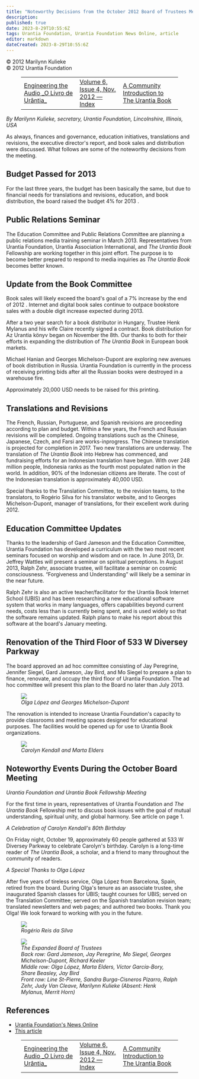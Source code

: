 ```yaml
---
title: "Noteworthy Decisions from the October 2012 Board of Trustees Meeting"
description: 
published: true
date: 2023-8-29T10:55:6Z
tags: Urantia Foundation, Urantia Foundation News Online, article
editor: markdown
dateCreated: 2023-8-29T10:55:6Z
---
```


<p class="v-card v-sheet theme--light gray lighten-3 px-2">© 2012 Marilynn Kulieke<br>© 2012 Urantia Foundation</p>
<figure class="table chapter-navigator">
  <table>
    <tbody>
      <tr>
        <td>
        <a href="/en/article/Dan_Macias/Engineering_the_Audio_O_Livro_de_Urantia">
          <span class="mdi mdi-arrow-left-drop-circle"></span><span class="pl-2">Engineering the Audio _O Livro de Urântia_</span>
        </a>
        </td>
        <td>
        <a href="/en/index/articles_uf_news_online#volume-6-issue-4-nov-2012">
          <span class="mdi mdi-book-open-variant"></span><span class="pl-2">Volume 6, Issue 4, Nov. 2012 — Index</span>
        </a>
        </td>
        <td>
        <a href="/en/article/Will_Sherwood/A_Community_Introduction_to_The_Urantia_Book">
          <span class="pr-2">A Community Introduction to The Urantia Book</span><span class="mdi mdi-arrow-right-drop-circle"></span>
        </a>
        </td>
      </tr>
    </tbody>
  </table>
</figure>


_By Marilynn Kulieke, secretary, Urantia Foundation, Lincolnshire, Illinois, USA_

As always, finances and governance, education initiatives, translations and revisions, the executive director's report, and book sales and distribution were discussed. What follows are some of the noteworthy decisions from the meeting.

## Budget Passed for 2013

For the last three years, the budget has been basically the same, but due to financial needs for translations and revisions, education, and book distribution, the board raised the budget 4\% for 2013 .

## Public Relations Seminar

The Education Committee and Public Relations Committee are planning a public relations media training seminar in March 2013. Representatives from Urantia Foundation, Urantia Association International, and _The Urantia Book_ Fellowship are working together in this joint effort. The purpose is to become better prepared to respond to media inquiries as _The Urantia Book_ becomes better known.

## Update from the Book Committee

Book sales will likely exceed the board's goal of a 7\% increase by the end of 2012 . Internet and digital book sales continue to outpace bookstore sales with a double digit increase expected during 2013.

After a two year search for a book distributor in Hungary, Trustee Henk Mylanus and his wife Claire recently signed a contract. Book distribution for Az Urantia könyv began on November the 8th. Our thanks to both for their efforts in expanding the distribution of _The Urantia Book_ in European book markets.

Michael Hanian and Georges Michelson-Dupont are exploring new avenues of book distribution in Russia. Urantia Foundation is currently in the process of receiving printing bids after all the Russian books were destroyed in a warehouse fire.

Approximately 20,000 USD needs to be raised for this printing.

## Translations and Revisions

The French, Russian, Portuguese, and Spanish revisions are proceeding according to plan and budget. Within a few years, the French and Russian revisions will be completed. Ongoing translations such as the Chinese, Japanese, Czech, and Farsi are works-inprogress. The Chinese translation is projected for completion in 2017. Two new translations are underway. The translation of _The Urantia Book_ into Hebrew has commenced, and fundraising efforts for an Indonesian translation have begun. With over 248 million people, Indonesia ranks as the fourth most populated nation in the world. In addition, 90\% of the Indonesian citizens are literate. The cost of the Indonesian translation is approximately 40,000 USD.

Special thanks to the Translation Committee, to the revision teams, to the translators, to Rogério Silva for his translator website, and to Georges Michelson-Dupont, manager of translations, for their excellent work during 2012.

## Education Committee Updates

Thanks to the leadership of Gard Jameson and the Education Committee, Urantia Foundation has developed a curriculum with the two most recent seminars focused on worship and wisdom and on race. In June 2013, Dr. Jeffrey Wattles will present a seminar on spiritual perceptions. In August 2013, Ralph Zehr, associate trustee, will facilitate a seminar on cosmic consciousness. “Forgiveness and Understanding” will likely be a seminar in the near future.

Ralph Zehr is also an active teacher/facilitator for the Urantia Book Internet School (UBIS) and has been researching a new educational software system that works in many languages, offers capabilities beyond current needs, costs less than is currently being spent, and is used widely so that the software remains updated. Ralph plans to make his report about this software at the board's January meeting.

## Renovation of the Third Floor of 533 W Diversey Parkway

The board approved an ad hoc committee consisting of Jay Peregrine, Jennifer Siegel, Gard Jameson, Jay Bird, and Mo Siegel to prepare a plan to finance, renovate, and occupy the third floor of Urantia Foundation. The ad hoc committee will present this plan to the Board no later than July 2013.

<figure id="Figure_1" class="image urantiapedia">
<img src="/image/article/UF_News_Online/2012_11/018.jpg">
<figcaption><em>Olga López and Georges Michelson-Dupont</em></figcaption>
</figure>

The renovation is intended to increase Urantia Foundation's capacity to provide classrooms and meeting spaces designed for educational purposes. The facilities would be opened up for use to Urantia Book organizations.

<figure id="Figure_2" class="image urantiapedia">
<img src="/image/article/UF_News_Online/2012_11/016.jpg">
<figcaption><em>Carolyn Kendall and Marta Elders</em></figcaption>
</figure>

## Noteworthy Events During the October Board Meeting

_Urantia Foundation and Urantia Book Fellowship Meeting_

For the first time in years, representatives of Urantia Foundation and _The Urantia Book_ Fellowship met to discuss book issues with the goal of mutual understanding, spiritual unity, and global harmony. See article on page 1.

_A Celebration of Carolyn Kendall's 80th Birthday_

On Friday night, October 19, approximately 60 people gathered at 533 W Diversey Parkway to celebrate Carolyn's birthday. Carolyn is a long-time reader of _The Urantia Book_, a scholar, and a friend to many throughout the community of readers.

_A Special Thanks to Olga López_

After five years of tireless service, Olga López from Barcelona, Spain, retired from the board. During Olga's tenure as an associate trustee, she inaugurated Spanish classes for UBIS; taught courses for UBIS; served on the Translation Committee; served on the Spanish translation revision team; translated newsletters and web pages; and authored two books. Thank you Olga! We look forward to working with you in the future.

<figure id="Figure_3" class="image urantiapedia">
<img src="/image/article/UF_News_Online/2012_11/015.jpg">
<figcaption><em>Rogério Reis da Silva</em></figcaption>
</figure>

<figure id="Figure_4" class="image urantiapedia">
<img src="/image/article/UF_News_Online/2012_11/022.jpg">
<figcaption><em>The Expanded Board of Trustees<br>Back row: Gard Jameson, Jay Peregrine, Mo Siegel, Georges Michelson-Dupont, Richard Keeler<br>Middle row: Olga López, Marta Elders, Víctor García-Bory, Share Beasley, Jay Bird<br>Front row: Line St-Pierre, Sandra Burga-Cisneros Pizarro, Ralph Zehr, Judy Van Cleave, Marilynn Kulieke (Absent: Henk Mylanus, Merrit Horn)</em></figcaption>
</figure>


## References

- [Urantia Foundation's News Online](https://www.urantia.org/urantia-foundation/newsletter-pdf-archives)
- [This article](https://www.urantia.org/news/2012-11/noteworthy-decisions-october-2012-board-trustees-meeting)

<figure class="table chapter-navigator">
  <table>
    <tbody>
      <tr>
        <td>
        <a href="/en/article/Dan_Macias/Engineering_the_Audio_O_Livro_de_Urantia">
          <span class="mdi mdi-arrow-left-drop-circle"></span><span class="pl-2">Engineering the Audio _O Livro de Urântia_</span>
        </a>
        </td>
        <td>
        <a href="/en/index/articles_uf_news_online#volume-6-issue-4-nov-2012">
          <span class="mdi mdi-book-open-variant"></span><span class="pl-2">Volume 6, Issue 4, Nov. 2012 — Index</span>
        </a>
        </td>
        <td>
        <a href="/en/article/Will_Sherwood/A_Community_Introduction_to_The_Urantia_Book">
          <span class="pr-2">A Community Introduction to The Urantia Book</span><span class="mdi mdi-arrow-right-drop-circle"></span>
        </a>
        </td>
      </tr>
    </tbody>
  </table>
</figure>
